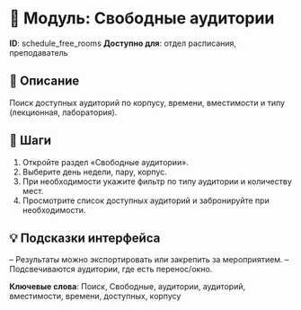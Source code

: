 # 📘 Модуль: Свободные аудитории
**ID**: schedule_free_rooms
**Доступно для**: отдел расписания, преподаватель

## 📝 Описание
Поиск доступных аудиторий по корпусу, времени, вместимости и типу (лекционная, лаборатория).

## 🩜 Шаги
1. Откройте раздел «Свободные аудитории».
2. Выберите день недели, пару, корпус.
3. При необходимости укажите фильтр по типу аудитории и количеству мест.
4. Просмотрите список доступных аудиторий и забронируйте при необходимости.

## 💡 Подсказки интерфейса
– Результаты можно экспортировать или закрепить за мероприятием.
– Подсвечиваются аудитории, где есть перенос/окно.

**Ключевые слова**: Поиск, Свободные, аудитории, аудиторий, вместимости, времени, доступных, корпусу
